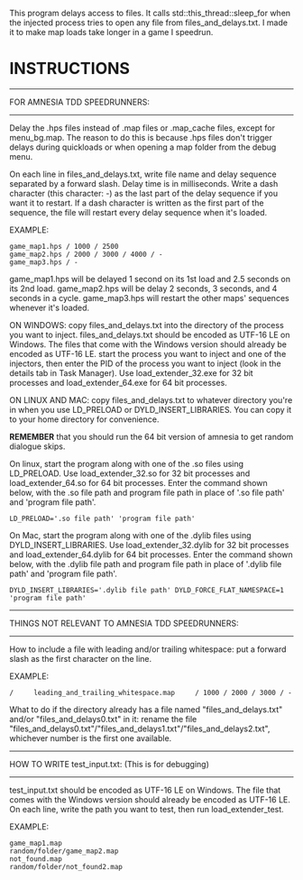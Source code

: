 This program delays access to files.
It calls std::this_thread::sleep_for when the injected process tries to open any file from files_and_delays.txt.
I made it to make map loads take longer in a game I speedrun.

# INSTRUCTIONS

------------------------

FOR AMNESIA TDD SPEEDRUNNERS:

------------------------

Delay the .hps files instead of .map files or .map_cache files, except for menu_bg.map.
The reason to do this is because .hps files don't trigger delays during quickloads or when opening
a map folder from the debug menu.

On each line in files_and_delays.txt, write file name and delay sequence separated by a forward slash.
Delay time is in milliseconds.
Write a dash character (this character: -) as the last part of the delay sequence if you want it to restart.
If a dash character is written as the first part of the sequence, the file will restart every delay sequence
when it's loaded.

EXAMPLE:

    game_map1.hps / 1000 / 2500
    game_map2.hps / 2000 / 3000 / 4000 / -
    game_map3.hps / -

game_map1.hps will be delayed 1 second on its 1st load and 2.5 seconds on its 2nd load.
game_map2.hps will be delay 2 seconds, 3 seconds, and 4 seconds in a cycle.
game_map3.hps will restart the other maps' sequences whenever it's loaded.

ON WINDOWS: copy files_and_delays.txt into the directory of the process you want to inject.
files_and_delays.txt should be encoded as UTF-16 LE on Windows. The files that come with the Windows
version should already be encoded as UTF-16 LE. start the process you want to inject and one of the injectors,
then enter the PID of the process you want to inject (look in the details tab in Task Manager). Use
load_extender_32.exe for 32 bit processes and load_extender_64.exe for 64 bit processes.

ON LINUX AND MAC: copy files_and_delays.txt to whatever directory you're in when you
use LD_PRELOAD or DYLD_INSERT_LIBRARIES. You can copy it to your home directory for convenience.

**REMEMBER** that you should run the 64 bit version of amnesia to get random dialogue skips.

On linux, start the program along with one of the .so files using LD_PRELOAD. Use load_extender_32.so for 32 bit
processes and load_extender_64.so for 64 bit processes. Enter the command shown below, with the .so file path and
program file path in place of '.so file path' and 'program file path'.

    LD_PRELOAD='.so file path' 'program file path'

On Mac, start the program along with one of the .dylib files using DYLD_INSERT_LIBRARIES. Use load_extender_32.dylib
for 32 bit processes and load_extender_64.dylib for 64 bit processes. Enter the command shown below, with the .dylib
file path and program file path in place of '.dylib file path' and 'program file path'.

    DYLD_INSERT_LIBRARIES='.dylib file path' DYLD_FORCE_FLAT_NAMESPACE=1 'program file path'

------------------------

THINGS NOT RELEVANT TO AMNESIA TDD SPEEDRUNNERS:

------------------------

How to include a file with leading and/or trailing whitespace:
put a forward slash as the first character on the line.

EXAMPLE:

    /     leading_and_trailing_whitespace.map     / 1000 / 2000 / 3000 / -


What to do if the directory already has a file named "files_and_delays.txt" and/or "files_and_delays0.txt" in it:
rename the file "files_and_delays0.txt"/"files_and_delays1.txt"/"files_and_delays2.txt", whichever number is the
first one available.

------------------------

HOW TO WRITE test_input.txt:
(This is for debugging)

------------------------

test_input.txt should be encoded as UTF-16 LE on Windows. The file that comes with the Windows version should
already be encoded as UTF-16 LE. On each line, write the path you want to test, then run load_extender_test.

EXAMPLE:

    game_map1.map
    random/folder/game_map2.map
    not_found.map
    random/folder/not_found2.map
